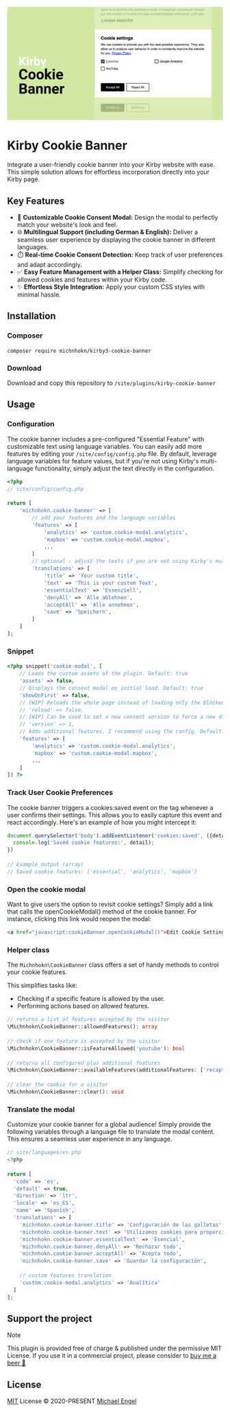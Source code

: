 ![Kirby Cookie Banner](./.github/kirby-cookie-banner.png)

# Kirby Cookie Banner

Integrate a user-friendly cookie banner into your Kirby website with ease. This simple solution allows for effortless
incorporation directly into your Kirby page.

## Key Features

* 🚀 **Customizable Cookie Consent Modal:** Design the modal to perfectly match your website's look and feel.
* 🌐 **Multilingual Support (including German & English):** Deliver a seamless user experience by displaying the cookie
  banner in different languages.
* ⏱️ **Real-time Cookie Consent Detection:** Keep track of user preferences and adapt accordingly.
* ✅ **Easy Feature Management with a Helper Class:** Simplify checking for allowed cookies and features within your
  Kirby
  code.
* ✨ **Effortless Style Integration:** Apply your custom CSS styles with minimal hassle.

## Installation

### Composer

```
composer require michnhokn/kirby3-cookie-banner
```

### Download

Download and copy this repository to `/site/plugins/kirby-cookie-banner`

## Usage

### Configuration

The cookie banner includes a pre-configured "Essential Feature" with customizable text using language variables. You can
easily add more features by editing your `/site/config/config.php` file. By default, leverage language variables for
feature values, but if you're not using Kirby's multi-language functionality, simply adjust the text directly in the
configuration.

```php
<?php
// site/config/config.php

return [
    'michnhokn.cookie-banner' => [
        // add your features and the language variables
        'features' => [
            'analytics' => 'custom.cookie-modal.analytics',
            'mapbox' => 'custom.cookie-modal.mapbox',
            ...
        ]
        // optional - adjust the texts if you are not using Kirby's multi-language functionality
        'translations' => [
            'title' => 'Your custom title',
            'text' => 'This is your custom Text',
            'essentialText' => 'Essenziell',
            'denyAll' => 'Alle ablehnen',
            'acceptAll' => 'Alle annehmen',
            'save' => 'Speichern',
        ]
    ]
];
```

### Snippet

```` php
<?php snippet('cookie-modal', [
    // Loads the custom assets of the plugin. Default: true
    'assets' => false,
    // Displays the consent modal on initial load. Default: true
    'showOnFirst' => false,
    // [WIP] Reloads the whole page instead of loading only the blocked scripts. Default: true
    // 'reload' => false,
    // [WIP] Can be used to set a new consent version to force a new display for the end user. Default: null
    // 'version' => 1,
    // Adds additional features. I recommend using the config. Default: null
    'features' => [
        'analytics' => 'custom.cookie-modal.analytics',
        'mapbox' => 'custom.cookie-modal.mapbox',
        ...
    ]
]) ?>
````

### Track User Cookie Preferences

The cookie banner triggers a cookies:saved event on the <body> tag whenever a user confirms their settings. This allows
you to easily capture this event and react accordingly. Here's an example of how you might intercept it:

```javascript
document.querySelector('body').addEventListener('cookies:saved', ({detail}) => {
  console.log('Saved cookie features:', detail);
})

// Example output (array)
// Saved cookie features: ['essential', 'analytics', 'mapbox']
```

### Open the cookie modal

Want to give users the option to revisit cookie settings? Simply add a link that calls the openCookieModal() method of
the cookie banner. For instance, clicking this link would reopen the modal:

```html
<a href="javascript:cookieBanner.openCookieModal()">Edit Cookie Settings</a>
```

### Helper class

The `Michnhokn\CookieBanner` class offers a set of handy methods to control your cookie features.

This simplifies tasks like:

* Checking if a specific feature is allowed by the user.
* Performing actions based on allowed features.

```php
// returns a list of features accepted by the visitor
\Michnhokn\CookieBanner::allowedFeatures(): array

// check if one feature is accepted by the visitor
\Michnhokn\CookieBanner::isFeatureAllowed('youtube'): bool

// returns all configured plus additional features
\Michnhokn\CookieBanner::availableFeatures(additionalFeatures: ['recaptcha']): array

// clear the cookie for a visitor
\Michnhokn\CookieBanner::clear(): void
```

### Translate the modal

Customize your cookie banner for a global audience! Simply provide the following variables through a language file to
translate the modal content. This ensures a seamless user experience in any language.

```php
// site/languages/es.php
<?php

return [
  'code' => 'es',
  'default' => true,
  'direction' => 'ltr',
  'locale' => 'es_ES',
  'name' => 'Spanish',
  'translations' => [
    'michnhokn.cookie-banner.title' => 'Configuración de las galletas',
    'michnhokn.cookie-banner.text' => 'Utilizamos cookies para proporcionarle la mejor experiencia posible. También nos permiten analizar el comportamiento de los usuarios para mejorar constantemente el sitio web para usted.  (link: politica-de-privacidadtext: Política de privacidad)',
    'michnhokn.cookie-banner.essentialText' => 'Esencial',
    'michnhokn.cookie-banner.denyAll' => 'Rechazar todo',
    'michnhokn.cookie-banner.acceptAll' => 'Acepta todo',
    'michnhokn.cookie-banner.save' => 'Guardar la configuración',

    // custom features translation
    'custom.cookie-modal.analytics' => 'Analítica'
  ]
];
```

## Support the project

> [!NOTE]
> This plugin is provided free of charge & published under the permissive MIT License. If you use it in a commercial
> project, please consider to [buy me a beer 🍺](https://buymeacoff.ee/michnhokn)

## License

[MIT](./LICENSE) License © 2020-PRESENT [Michael Engel](https://github.com/michnhokn)

